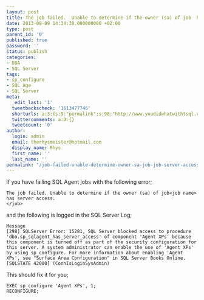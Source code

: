 ```yaml
---
layout: post
title: The job failed.  Unable to determine if the owner (sa) of job  has server access.
date: 2013-08-09 14:34:38.000000000 +02:00
type: post
parent_id: '0'
published: true
password: ''
status: publish
categories:
- DBA
- SQL Server
tags:
- sp_configure
- SQL Age
- SQL Server
meta:
  _edit_last: '1'
  tweetbackscheck: '1613477746'
  shorturls: a:3:{s:9:"permalink";s:98:"http://www.youdidwhatwithtsql.com/job-failed-unable-determine-owner-sa-job-job-server-access/1647/";s:7:"tinyurl";s:26:"http://tinyurl.com/kd34zew";s:4:"isgd";s:19:"http://is.gd/hAtAg2";}
  twittercomments: a:0:{}
  tweetcount: '0'
author:
  login: admin
  email: therhysmeister@hotmail.com
  display_name: Rhys
  first_name: ''
  last_name: ''
permalink: "/job-failed-unable-determine-owner-sa-job-job-server-access/1647/"
---
```

If you have failing SQL Agent jobs with the following error;

```
The job failed. Unable to determine if the owner (sa) of job<job name> has server access.
</job>
```

and the following is logged in the SQL Server Log;

```
Message
[298] SQLServer Error: 15281, SQL Server blocked access to procedure 'dbo.sp_sqlagent_has_server_access' of component 'Agent XPs' because this component is turned off as part of the security configuration for this server. A system administrator can enable the use of 'Agent XPs' by using sp_configure. For more information about enabling 'Agent XPs', see "Surface Area Configuration" in SQL Server Books Online. [SQLSTATE 42000] (ConnIsLoginSysAdmin)
```

This should fix it for you;

```
EXEC sp_configure 'Agent XPs', 1;
RECONFIGURE;
```
